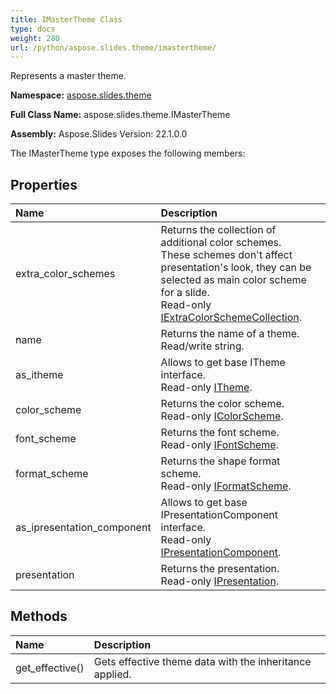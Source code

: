 ```yaml
---
title: IMasterTheme Class
type: docs
weight: 280
url: /python/aspose.slides.theme/imastertheme/
---
```


Represents a master theme.

**Namespace:** [aspose.slides.theme](/python/aspose.slides.theme/)

**Full Class Name:** aspose.slides.theme.IMasterTheme

**Assembly:**  Aspose.Slides Version: 22.1.0.0

The IMasterTheme type exposes the following members:
## **Properties**
|**Name**|**Description**|
| :- | :- |
|extra_color_schemes|Returns the collection of additional color schemes.<br/>            These schemes don't affect presentation's look, they can be selected as main color scheme for a slide.<br/>            Read-only [IExtraColorSchemeCollection](/python/aspose.slides.theme/iextracolorschemecollection/).|
|name|Returns the name of a theme.<br/>            Read/write string.|
|as_itheme|Allows to get base ITheme interface.<br/>            Read-only [ITheme](/python/aspose.slides.theme/itheme/).|
|color_scheme|Returns the color scheme.<br/>            Read-only [IColorScheme](/python/aspose.slides.theme/icolorscheme/).|
|font_scheme|Returns the font scheme.<br/>            Read-only [IFontScheme](/python/aspose.slides.theme/ifontscheme/).|
|format_scheme|Returns the shape format scheme.<br/>            Read-only [IFormatScheme](/python/aspose.slides.theme/iformatscheme/).|
|as_ipresentation_component|Allows to get base IPresentationComponent interface.<br/>            Read-only [IPresentationComponent](/python/aspose.slides/ipresentationcomponent/).|
|presentation|Returns the presentation. <br/>            Read-only [IPresentation](/python/aspose.slides/ipresentation/).|
## **Methods**
|**Name**|**Description**|
| :- | :- |
|get_effective()|Gets effective theme data with the inheritance applied.|
